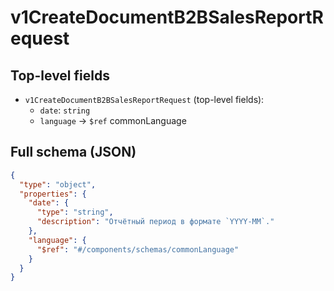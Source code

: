 # v1CreateDocumentB2BSalesReportRequest

## Top-level fields
- `v1CreateDocumentB2BSalesReportRequest` (top-level fields):
  - `date`: `string`
  - `language` → `$ref` commonLanguage

## Full schema (JSON)
```json
{
  "type": "object",
  "properties": {
    "date": {
      "type": "string",
      "description": "Отчётный период в формате `YYYY-MM`."
    },
    "language": {
      "$ref": "#/components/schemas/commonLanguage"
    }
  }
}
```
